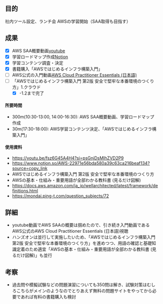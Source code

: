 ## 目的
<!-- 目的(〜を知りたい/〜を実装したい) -->
社内ツール設定、ランチ会
AWSの学習開始（SAA取得も目指す）
## 成果
<!-- 成果(できたこと/できなかったこと) -->
- [x] AWS SAA概要動画[youtube](https://youtu.be/fsz6G45A4H4?si=psGnjDsMIhZVD2P9)
- [x] 学習ロードマップ作成[Notion](https://www.notion.so/AWS-22971e56bda580a39c63ca216beaf134?source=copy_link)
- [x] 学習コンテンツ調査・決定
- [x] 書籍購入「AWSではじめるインフラ構築入門」
- [ ] AWS公式の入門動画[AWS Cloud Practitioner Essentials (日本語)](https://skillbuilder.aws/learn/94T2BEN85A/aws-cloud-practitioner-essentials-/J3USM8JWUK)
- [ ] 「AWSではじめるインフラ構築入門 第2版 安全で堅牢な本番環境のつくり方」1.クラウド
  - [x] -1.2まで完了

#### 所要時間
- 300m(10:30-13:00, 14:00-16:30): AWS SAA概要動画、学習ロードマップ作成
- 30m(17:30-18:00): AWS学習コンテンツ決定、「AWSではじめるインフラ構築入門」

#### 使用資料
<!-- 使用資料(教材/書籍/ワークシート/Youtube) -->
- https://youtu.be/fsz6G45A4H4?si=psGnjDsMIhZVD2P9
- https://www.notion.so/AWS-22971e56bda580a39c63ca216beaf134?source=copy_link
- AWSではじめるインフラ構築入門 第2版 安全で堅牢な本番環境のつくり方
- AWSの基本・仕組み・重要用語が全部わかる教科書 (見るだけ図解)
- https://docs.aws.amazon.com/ja_jp/wellarchitected/latest/framework/definitions.html
- https://mondai.ping-t.com/question_subjects/72

## 詳細
<!-- 詳細(キーワード/プロセス//具体例を挙げる/今回の課題解決を今後に繋げられる形で記録) -->
- youtube動画でAWS SAAの概要は掴めたので、引き続き入門動画であるAWS公式のAWS Cloud Practitioner Essentials (日本語)視聴
- ハンズオンは並行して実施したいため、「AWSではじめるインフラ構築入門 第2版 安全で堅牢な本番環境のつくり方」を進めつつ、用語の確認と基礎知識定着のため適宜「AWSの基本・仕組み・重要用語が全部わかる教科書 (見るだけ図解)」も並行

## 考察
<!-- 考察(今後の展望/) -->
- 過去問や模擬試験などの問題演習についても350問は解き、試験対策はむしろこちらがメインのようなのでとりあえず無料の問題サイトをやってから必要であれば有料の書籍購入も検討

